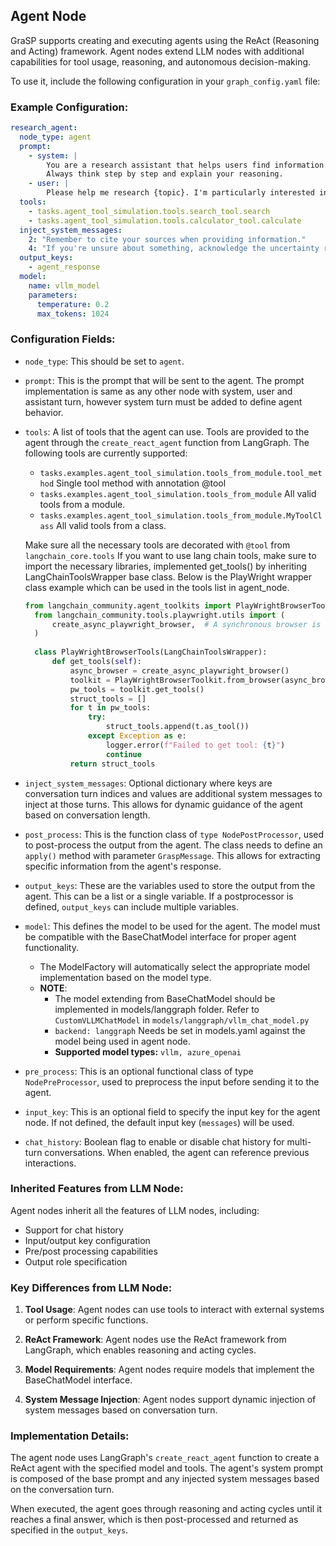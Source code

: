 ## Agent Node

GraSP supports creating and executing agents using the ReAct (Reasoning and Acting) framework. Agent nodes extend LLM nodes with additional capabilities for tool usage, reasoning, and autonomous decision-making.

To use it, include the following configuration in your `graph_config.yaml` file:

### Example Configuration:

```yaml
research_agent:
  node_type: agent
  prompt:
    - system: |
        You are a research assistant that helps users find information. Use the provided tools to search for information and answer the user's question.
        Always think step by step and explain your reasoning.
    - user: |
        Please help me research {topic}. I'm particularly interested in {specific_aspect}.
  tools:
    - tasks.agent_tool_simulation.tools.search_tool.search
    - tasks.agent_tool_simulation.tools.calculator_tool.calculate
  inject_system_messages:
    2: "Remember to cite your sources when providing information."
    4: "If you're unsure about something, acknowledge the uncertainty rather than making up information."
  output_keys:
    - agent_response
  model:
    name: vllm_model
    parameters:
      temperature: 0.2
      max_tokens: 1024
```

### Configuration Fields:

- `node_type`: This should be set to `agent`.

- `prompt`: This is the prompt that will be sent to the agent. The prompt implementation is same as any other node with system, user and assistant turn, however system turn must be added to define agent behavior.

- `tools`: A list of tools that the agent can use. Tools are provided to the agent through the `create_react_agent` function from LangGraph.
  The following tools are currently supported:
  -  `tasks.examples.agent_tool_simulation.tools_from_module.tool_method` Single tool method with annotation @tool
  -  `tasks.examples.agent_tool_simulation.tools_from_module` All valid tools from a module.
  -  `tasks.examples.agent_tool_simulation.tools_from_module.MyToolClass` All valid tools from a class.
  
  Make sure all the necessary tools are decorated with `@tool` from `langchain_core.tools`
  If you want to use lang chain tools, make sure to import the necessary libraries, implemented get_tools() by inheriting LangChainToolsWrapper base class.
  Below is the PlayWright wrapper class example which can be used in the tools list in agent_node.
  ```python
  from langchain_community.agent_toolkits import PlayWrightBrowserToolkit
    from langchain_community.tools.playwright.utils import (
        create_async_playwright_browser,  # A synchronous browser is available, though it isn't compatible with jupyter.\n",	  },
    )
    
    class PlayWrightBrowserTools(LangChainToolsWrapper):
        def get_tools(self):
            async_browser = create_async_playwright_browser()
            toolkit = PlayWrightBrowserToolkit.from_browser(async_browser=async_browser)
            pw_tools = toolkit.get_tools()
            struct_tools = []
            for t in pw_tools:
                try:
                    struct_tools.append(t.as_tool())
                except Exception as e:
                    logger.error(f"Failed to get tool: {t}")
                    continue
            return struct_tools
  ```

- `inject_system_messages`: Optional dictionary where keys are conversation turn indices and values are additional system messages to inject at those turns. This allows for dynamic guidance of the agent based on conversation length.

- `post_process`: This is the function class of `type NodePostProcessor`, used to post-process the output from the agent.
  The class needs to define an `apply()` method with parameter `GraspMessage`. This allows for extracting specific information from the agent's response.

- `output_keys`: These are the variables used to store the output from the agent. This can be a list or a single variable.
  If a postprocessor is defined, `output_keys` can include multiple variables.

- `model`: This defines the model to be used for the agent. The model must be compatible with the BaseChatModel interface for proper agent functionality.
  - The ModelFactory will automatically select the appropriate model implementation based on the model type.
  - **NOTE**: 
    - The model extending from BaseChatModel should be implemented in models/langgraph folder. Refer to `CustomVLLMChatModel` in `models/langgraph/vllm_chat_model.py`
    - `backend: langgraph` Needs be set in models.yaml against the model being used in agent node.
    - **Supported model types:** `vllm, azure_openai`

- `pre_process`: This is an optional functional class of type `NodePreProcessor`, used to preprocess the input before sending it to the agent.

- `input_key`: This is an optional field to specify the input key for the agent node. If not defined, the default input
  key (`messages`) will be used.

- `chat_history`: Boolean flag to enable or disable chat history for multi-turn conversations. When enabled, the agent can reference previous interactions.

### Inherited Features from LLM Node:

Agent nodes inherit all the features of LLM nodes, including:

- Support for chat history
- Input/output key configuration
- Pre/post processing capabilities
- Output role specification

### Key Differences from LLM Node:

1. **Tool Usage**: Agent nodes can use tools to interact with external systems or perform specific functions.

2. **ReAct Framework**: Agent nodes use the ReAct framework from LangGraph, which enables reasoning and acting cycles.

3. **Model Requirements**: Agent nodes require models that implement the BaseChatModel interface.

4. **System Message Injection**: Agent nodes support dynamic injection of system messages based on conversation turn.

### Implementation Details:

The agent node uses LangGraph's `create_react_agent` function to create a ReAct agent with the specified model and tools. The agent's system prompt is composed of the base prompt and any injected system messages based on the conversation turn.

When executed, the agent goes through reasoning and acting cycles until it reaches a final answer, which is then post-processed and returned as specified in the `output_keys`.
